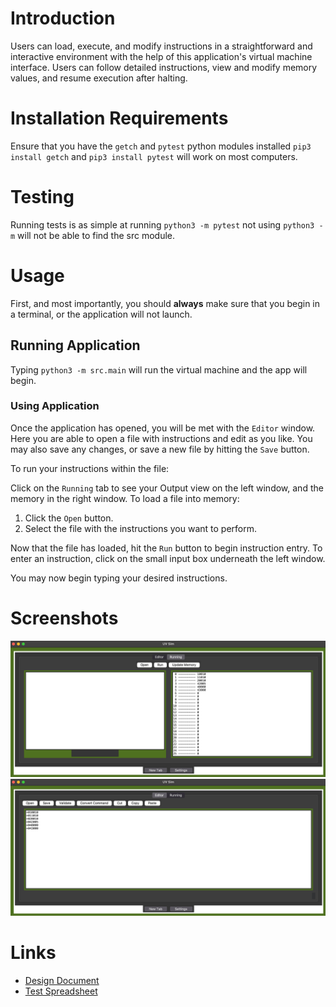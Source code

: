 # Introduction

Users can load, execute, and modify instructions in a straightforward and interactive environment with the help of this application's virtual machine interface. Users can follow detailed instructions, view and modify memory values, and resume execution after halting.

# Installation Requirements

Ensure that you have the `getch` and `pytest` python modules installed `pip3 install getch` and `pip3 install pytest`
will work on most computers.

# Testing

Running tests is as simple at running `python3 -m pytest` not using `python3 -m` will not be able to find the src
module.

# Usage

First, and most importantly, you should **always** make sure that you begin in a terminal, or the application will not launch.

## Running Application

Typing `python3 -m src.main` will run the virtual machine and the app will begin. 

### Using Application

Once the application has opened, you will be met with the `Editor` window. Here you are able to open a file with instructions and edit as you like.
You may also save any changes, or save a new file by hitting the `Save` button. 

To run your instructions within the file:

Click on the `Running` tab to see your Output view on the left window, and the memory in the right window. 
To load a file into memory:

1. Click the `Open` button.
2. Select the file with the instructions you want to perform.

Now that the file has loaded, hit the `Run` button to begin instruction entry. 
To enter an instruction, click on the small input box underneath the left window. 

You may now begin typing your desired instructions.

# Screenshots

![Running Tab](RunningTab.png)
![Editor Tab](EditorTab.png)


# Links

- [Design Document](DESIGN.md)
- [Test Spreadsheet](https://docs.google.com/spreadsheets/d/1QTb8sKVDeXY4Bi7FBApc3YbCMB7P11IFhFzOigon37I/edit?usp=sharing)
